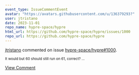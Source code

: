 ```yaml
---
event_type: IssueCommentEvent
avatar: "https://avatars.githubusercontent.com/u/136379293?"
user: jtristano
date: 2023-11-01
repo_name: hypre-space/hypre
html_url: https://github.com/hypre-space/hypre/issues/1000
repo_url: https://github.com/hypre-space/hypre
---
```


<a href='https://github.com/jtristano' target='_blank'>jtristano</a> commented on issue <a href='https://github.com/hypre-space/hypre/issues/1000' target='_blank'>hypre-space/hypre#1000</a>.

<small>It would but 60 should still run on 61, correct?...</small>

<a href='https://github.com/hypre-space/hypre/issues/1000' target='_blank'>View Comment</a>